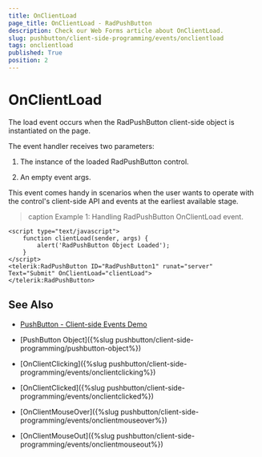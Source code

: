 ```yaml
---
title: OnClientLoad
page_title: OnClientLoad - RadPushButton
description: Check our Web Forms article about OnClientLoad.
slug: pushbutton/client-side-programming/events/onclientload
tags: onclientload
published: True
position: 2
---
```


# OnClientLoad

The load event occurs when the RadPushButton client-side object is instantiated on the page.

The event handler receives two parameters:

1. The instance of the loaded RadPushButton control.

1. An empty event args.

This event comes handy in scenarios when the user wants to operate with the control's client-side API and events at the earliest available stage.

>caption Example 1: Handling RadPushButton OnClientLoad event.

````ASP.NET
<script type="text/javascript">
	function clientLoad(sender, args) {
		alert('RadPushButton Object Loaded');
	}
</script>
<telerik:RadPushButton ID="RadPushButton1" runat="server" Text="Submit" OnClientLoad="clientLoad">
</telerik:RadPushButton>
````


## See Also

 * [PushButton - Client-side Events Demo](https://demos.telerik.com/aspnet-ajax/pushbutton/client-side-api/client-side-events/defaultcs.aspx)

 * [PushButton Object]({%slug pushbutton/client-side-programming/pushbutton-object%})
 
 * [OnClientClicking]({%slug pushbutton/client-side-programming/events/onclientclicking%})
 
 * [OnClientClicked]({%slug pushbutton/client-side-programming/events/onclientclicked%})
 
 * [OnClientMouseOver]({%slug pushbutton/client-side-programming/events/onclientmouseover%})
 
 * [OnClientMouseOut]({%slug pushbutton/client-side-programming/events/onclientmouseout%})

